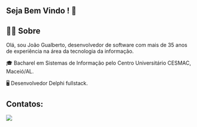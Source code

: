## Seja Bem Vindo ! 👋

## 🧑‍💻 Sobre

Olá, sou João Gualberto, desenvolvedor de software com mais de 35 anos de experiência na área da tecnologia da informação.

🎓 Bacharel em Sistemas de Informação pelo Centro Universitário CESMAC, Maceió/AL.

🖥️ Desenvolvedor Delphi fullstack.


## Contatos:

<div>
<a href="https://www.linkedin.com/in/joaogualbertomcz/)" target="_blank"><img loading="lazy" src="https://img.shields.io/badge/-LinkedIn-%230077B5?style=for-the-badge&logo=linkedin&logoColor=white" target="_blank"></a>   
</div>
